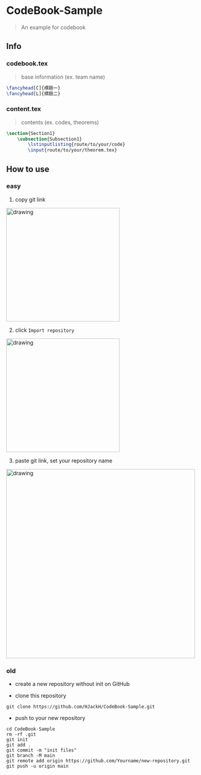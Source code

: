 # CodeBook-Sample
> An example for codebook

## Info

### codebook.tex
> base information (ex. team name)
```tex
\fancyhead[C]{標題一}
\fancyhead[L]{標題二}
```

### content.tex
> contents (ex. codes, theorems)
```tex
\section{Section1}
    \subsection{Subsection1}
        \lstinputlisting{route/to/your/code}
        \input{route/to/your/theorem.tex}
```


## How to use

### easy

1. copy git link

<img src="https://i.imgur.com/9xEftSA.png" alt="drawing" width="300"/>

2. click `Import repository`

<img src="https://i.imgur.com/QiaSRcf.png" alt="drawing" width="300"/>

3. paste git link, set your repository name

<img src="https://i.imgur.com/T7wQkEZ.png" alt="drawing" width="500"/>



### old

* create a new repository without init on GitHub

* clone this repository
```
git clone https://github.com/HJackH/CodeBook-Sample.git
```

* push to your new repository
```
cd CodeBook-Sample
rm -rf .git
git init
git add .
git commit -m "init files"
git branch -M main
git remote add origin https://github.com/Yourname/new-repository.git
git push -u origin main
```
